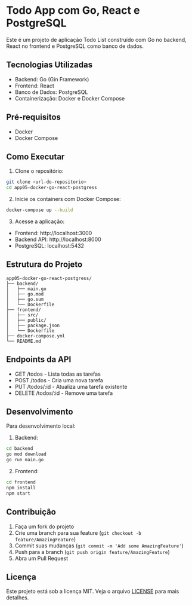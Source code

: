 # Todo App com Go, React e PostgreSQL

Este é um projeto de aplicação Todo List construído com Go no backend, React no frontend e PostgreSQL como banco de dados.

## Tecnologias Utilizadas

- Backend: Go (Gin Framework)
- Frontend: React
- Banco de Dados: PostgreSQL
- Containerização: Docker e Docker Compose

## Pré-requisitos

- Docker
- Docker Compose

## Como Executar

1. Clone o repositório:
```bash
git clone <url-do-repositorio>
cd app05-docker-go-react-postgress
```

2. Inicie os containers com Docker Compose:
```bash
docker-compose up --build
```

3. Acesse a aplicação:
- Frontend: http://localhost:3000
- Backend API: http://localhost:8000
- PostgreSQL: localhost:5432

## Estrutura do Projeto

```
app05-docker-go-react-postgress/
├── backend/
│   ├── main.go
│   ├── go.mod
│   ├── go.sum
│   └── Dockerfile
├── frontend/
│   ├── src/
│   ├── public/
│   ├── package.json
│   └── Dockerfile
├── docker-compose.yml
└── README.md
```

## Endpoints da API

- GET /todos - Lista todas as tarefas
- POST /todos - Cria uma nova tarefa
- PUT /todos/:id - Atualiza uma tarefa existente
- DELETE /todos/:id - Remove uma tarefa

## Desenvolvimento

Para desenvolvimento local:

1. Backend:
```bash
cd backend
go mod download
go run main.go
```

2. Frontend:
```bash
cd frontend
npm install
npm start
```

## Contribuição

1. Faça um fork do projeto
2. Crie uma branch para sua feature (`git checkout -b feature/AmazingFeature`)
3. Commit suas mudanças (`git commit -m 'Add some AmazingFeature'`)
4. Push para a branch (`git push origin feature/AmazingFeature`)
5. Abra um Pull Request

## Licença

Este projeto está sob a licença MIT. Veja o arquivo [LICENSE](LICENSE) para mais detalhes. 